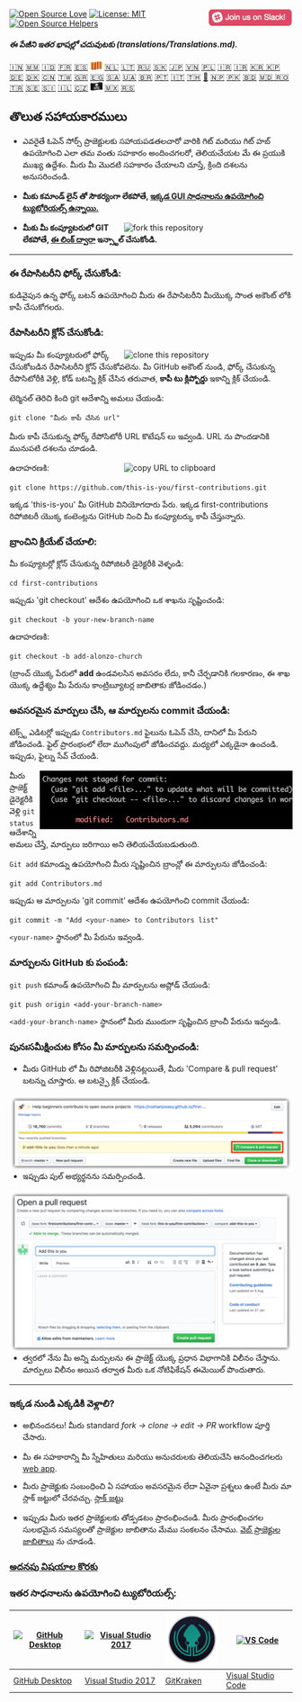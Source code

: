 [![Open Source Love](https://badges.frapsoft.com/os/v1/open-source.svg?v=103)](https://github.com/ellerbrock/open-source-badges/)
[<img align="right" width="150" src="../assets/join-slack-team.png">](https://join.slack.com/t/firstcontributors/shared_invite/enQtNjkxNzQwNzA2MTMwLTVhMWJjNjg2ODRlNWZhNjIzYjgwNDIyZWYwZjhjYTQ4OTBjMWM0MmFhZDUxNzBiYzczMGNiYzcxNjkzZDZlMDM)
[![License: MIT](https://img.shields.io/badge/License-MIT-green.svg)](https://opensource.org/licenses/MIT)
[![Open Source Helpers](https://www.codetriage.com/roshanjossey/first-contributions/badges/users.svg)](https://www.codetriage.com/roshanjossey/first-contributions)

#### *ఈ పేజీని ఇతర భాషల్లో చదువుటకు (translations/Translations.md).*

[🇮🇳](translations/README.hi.md)
[🇲🇲](translations/README.mm_unicode.md)
[🇮🇩](translations/README.id.md)
[🇫🇷](translations/README.fr.md)
[🇪🇸](translations/README.es.md)
[<img src="../assets/catalan1.png" width="22">](translations/README.ca.md)
[🇳🇱](translations/README.nl.md)
[🇱🇹](translations/README.lt.md)
[🇷🇺](translations/README.ru.md)
[:slovakia:](translations/README.slk.md)
[🇯🇵](translations/README.ja.md)
[🇻🇳](translations/README.vn.md)
[🇵🇱](translations/README.pl.md)
[🇮🇷](translations/README.fa.md)
[🇮🇷](translations/README.fa.en.md)
[🇰🇷 🇰🇵](translations/README.ko.md)
[🇩🇪](translations/README.de.md)
[🇩🇰](translations/README.da.md)
[🇨🇳](translations/README.chs.md)
[🇹🇼](translations/README.cht.md)
[🇬🇷](translations/README.gr.md)
[🇪🇬](translations/README.eg.md)
[🇸🇦](translations/README.ar.md)
[🇺🇦](translations/README.ua.md)
[🇧🇷](translations/README.pt_br.md)
[🇵🇹](translations/README.pt-pt.md)
[🇮🇹](translations/README.it.md)
[🇹🇭](translations/README.th.md)
[🏴](translations/README.gl.md)
[🇳🇵](translations/README.np.md)
[🇵🇰](translations/README.ur.md)
[:bangladesh:](translations/README.bn.md)
[🇲🇩 🇷🇴](translations/README.ro.md)
[🇹🇷](translations/README.tr.md)
[🇸🇪](translations/README.se.md)
[:slovenia:](translations/README.sl.md)
[🇮🇱](translations/README.hb.md)
[🇨🇿](translations/README.cs.md)
[<img src="assets/pirate.png" width="22">](translations/README.en-pirate.md)
[🇲🇽](translations/README.mx.md)
[🇷🇸](translations/README.sr.md)


## తొలుత సహాయకారములు

- ఎవరైతే ఓపెన్ సోర్స్ ప్రాజెక్టులకు సహాయపడతలచారో వారికి గిట్ మరియు గిట్ హబ్ ఉపయోగించి ఎలా తమ వంతు సహకారం అందించగలరో, తెలియచేయట మే ఈ ప్రయుకి ముఖ్య ఉద్దేశం. మీరు మీ మొదటి సహకారం చేయాలని చూస్తే, క్రింది దశలను అనుసరించండి.

- **మీకు కమాండ్ లైన్ తో సౌకర్యంగా లేకపోతే, [ఇక్కడ GUI సాధనాలను ఉపయోగించి ట్యుటోరియల్స్ ఉన్నాయి.]( #tutorials-using-other-tools )**

<img align="right" width="300" src="https://firstcontributions.github.io/assets/Readme/fork.png" alt="fork this repository" />

- **మీకు మీ కంప్యూటరులో GIT లేకపోతే, [ఈ లింక్ ద్వారా]( https://help.github.com/articles/set-up-git/) ఇన్స్టాల్ చేసుకోండి.**

---

### **ఈ రేపాసిటరీని ఫోర్క్ చేసుకోండి:**

కుడివైపున ఉన్న ఫోర్క్ బటన్ ఉపయోగించి మీరు ఈ రేపాసిటరీని మీయొక్క సొంత అకౌంట్ లోకి కాపీ చేసుకోగలరు.

### **రేపాసిటరీని క్లోన్ చేసుకోండి:**

<img align="right" width="300" src="https://firstcontributions.github.io/assets/Readme/clone.png" alt="clone this repository" />

ఇప్పుడు మీ కంప్యూటరులో ఫోర్క్ చేసుకోబడిన రేపాసిటరీని క్లోన్ చేసుకోవలెను. మీ GitHub అకౌంట్ నుండి, ఫోర్క్ చేసుకున్న రేపొసిటోరీకి వెళ్లి, కోడ్ బటన్ని క్లిక్ చేసిన తరువాత, **కాపీ టు క్లిప్బోర్డు** ఇకాన్ని క్లిక్ చేయండి.

టెర్మినల్ తెరిచి కింది git ఆదేశాన్ని అమలు చేయండి:
```
git clone "మీరు కాపీ చేసిన url"
```

మీరు కాపీ చేసుకున్న ఫోర్క్ రేపోసిటోరీ URL కొటేషన్ లు ఇవ్వండి. URL ను పొందడానికి మునుపటి దశలను చూడండి.

<img align="right" width="300" src="https://firstcontributions.github.io/assets/Readme/copy-to-clipboard.png" alt="copy URL to clipboard" />

ఉదాహరణకి:
```
git clone https://github.com/this-is-you/first-contributions.git
```
ఇక్కడ 'this-is-you' మీ GitHub వినియోగదారు పేరు. ఇక్కడ first-contributions రిపోజిటరీ యొక్క కంటెంట్లను GitHub నించి మీ కంప్యూటర్కు కాపీ చేస్తున్నారు.

### **బ్రాంచిని క్రియేట్ చేయాలి:**

మీ కంప్యూటర్లో క్లోన్ చేసుకున్న రిపోజిటరీ డైరెక్టరీకి వెళ్ళండి:

```
cd first-contributions
```
ఇప్పుడు 'git checkout' ఆదేశం ఉపయోగించి ఒక శాఖను సృష్టించండి:

```
git checkout -b your-new-branch-name
```

ఉదాహరణకి:

```
git checkout -b add-alonzo-church
```

(బ్రాంచ్ యొక్క పేరులో **add** ఉండవలసిన అవసరం లేదు, కానీ చేర్చడానికి గలకారణం, ఈ శాఖ యొక్క ఉద్దేశ్యం మీ పేరును కాంట్రిబ్యూటర్ల జాబితాకు జోడించడం.)

### **అవసరమైన మార్పులు చేసి, ఆ మార్పులను commit చేయండి:**

టెక్స్ట్ ఎడిటర్లో ఇప్పుడు `Contributors.md` ఫైలును ఓపెన్ చేసి, దానిలో మీ పేరుని జోడించండి. ఫైల్ ప్రారంభంలో లేదా ముగింపులో జోడించవద్దు. మధ్యలో ఎక్కడైనా ఉంచండి. ఇప్పుడు, ఫైల్ను సేవ్ చేయండి.

<img align="right" width="450" src="../assets/git-status.png" alt="git status" />

మీరు ప్రాజెక్ట్ డైరెక్టరీకి వెళ్లి `git status` ఆదేశాన్ని అమలు చేస్తే, మార్పులు జరిగాయి అని తెలియచేయబడుతుంది.

`Git add` కమాండ్ను ఉపయోగించి మీరు సృష్టించిన బ్రాంచ్లో ఈ మార్పులను జోడించండి:
```
git add Contributors.md
```

ఇప్పుడు ఆ మార్పులను 'git commit' ఆదేశం ఉపయోగించి commit చేయండి:
```
git commit -m "Add <your-name> to Contributors list"
```
`<your-name>` స్థానంలో మీ పేరును ఇవ్వండి.

### **మార్పులను GitHub కు పంపండి:**

`git push` కమాండ్ ఉపయోగించి మీ మార్పులను అప్లోడ్ చేయండి:

```
git push origin <add-your-branch-name>
```

`<add-your-branch-name>` స్థానంలో మీరు ముందుగా సృష్టించిన బ్రాంచీ పేరును ఇవ్వండి.

### **పునఃసమీక్షించుట కోసం మీ మార్పులను సమర్పించండి:**

- మీరు GitHub లో మీ రిపోజిటరీకి వెళ్లినట్లయితే, మీరు 'Compare & pull request' బటన్ను చూస్తారు. ఆ బటన్పై క్లిక్ చేయండి.

<img style="float: right;" src="../assets/compare-and-pull.png" alt="create a pull request" />

- ఇప్పుడు పుల్ అభ్యర్థనను సమర్పించండి.

<img style="float: right;" src="../assets/submit-pull-request.png" alt="submit pull request" />

- త్వరలో నేను మీ అన్ని మర్పులను ఈ ప్రాజెక్ట్ యొక్క ప్రధాన విభాగానికి విలీనం చేస్తాను. మార్పులు విలీనం అయిన తర్వాత మీరు ఒక నోటిఫికేషన్ ఈమెయిల్ పొందుతారు.

---

### **ఇక్కడ నుండి ఎక్కడికి వెళ్లాలి?**

- అభినందనలు! మీరు standard _fork -> clone -> edit -> PR_ workflow పూర్తి చేసారు.

- మీ ఈ సహకారాన్ని మీ స్నేహితులు మరియు అనుచరులకు తెలియచేసి ఆనందించగలరు [web app](https://roshanjossey.github.io/first-contributions/#social-share).

- మీరు ప్రాజెక్టుకు సంబంధించి ఏ సహాయం అవసరమైన లేదా ఏవైనా ప్రశ్నలు ఉంటే మీరు మా స్లాక్ జట్టులో చేరవచ్చు. [స్లాక్ జట్టు](https://join.slack.com/t/firstcontributors/shared_invite/enQtMzE1MTYwNzI3ODQ0LTZiMDA2OGI2NTYyNjM1MTFiNTc4YTRhZTg4OWZjMzA0ZWZmY2UxYzVkMzI1ZmVmOWI4ODdkZWQwNTM2NDVmNjY)

- ఇప్పుడు మీరు ఇతర ప్రాజెక్టులకు తోడ్పడటం ప్రారంభించండి. మీరు ప్రారంభించగల సులభమైన సమస్యలతో ప్రాజెక్టుల జాబితాను మేము సంకలనం చేసాము. [వెబ్ ప్రాజెక్టుల జాబితాలు](https://roshanjossey.github.io/first-contributions/#project-list) ను చూడండి.

### [అదనపు విషయాల కొరకు](../additional-material/git_workflow_scenarios/additional-material.md)


### **ఇతర సాధనాలను ఉపయోగించి ట్యుటోరియల్స్:**

|<a href="../github-desktop-tutorial.md"><img alt="GitHub Desktop" src="https://desktop.github.com/images/desktop-icon.svg" width="100"></a>|<a href="../github-windows-vs2017-tutorial.md"><img alt="Visual Studio 2017" src="https://upload.wikimedia.org/wikipedia/commons/c/cd/Visual_Studio_2017_Logo.svg" width="100"></a>|<a href="../gitkraken-tutorial.md"><img alt="GitKraken" src="/assets/gk-icon.png" width="100"></a>|<a href="../github-windows-vs-code-tutorial.md"><img alt="VS Code" src="https://upload.wikimedia.org/wikipedia/commons/2/2d/Visual_Studio_Code_1.18_icon.svg" width=100></a>|
|---|---|---|---|
|[GitHub Desktop](../github-desktop-tutorial.md)|[Visual Studio 2017](../github-windows-vs2017-tutorial.md)|[GitKraken](../gitkraken-tutorial.md)|[Visual Studio Code](../github-windows-vs-code-tutorial.md)|
